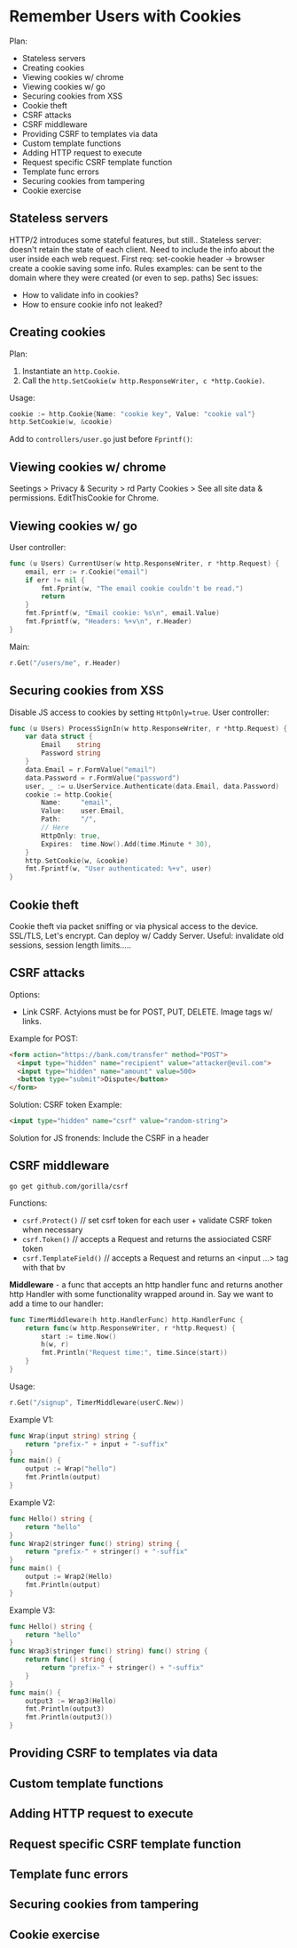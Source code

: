 # Remember Users with Cookies 

Plan: 
* Stateless servers 
* Creating cookies
* Viewing cookies w/ chrome
* Viewing cookies w/ go
* Securing cookies from XSS
* Cookie theft
* CSRF attacks
* CSRF middleware 
* Providing CSRF to templates via data
* Custom template functions 
* Adding HTTP request to execute 
* Request specific CSRF template function
* Template func errors 
* Securing cookies from tampering
* Cookie exercise 

## Stateless servers  

HTTP/2 introduces some stateful features, but still..
Stateless server: doesn't retain the state of each client. Need to include the info about the user inside each web request. 
First req: set-cookie header -> browser create a cookie saving some info. 
Rules examples: can be sent to the domain where they were created (or even to sep. paths)
Sec issues: 
* How to validate info in cookies?
* How to ensure cookie info not leaked? 

## Creating cookies 

Plan: 
1. Instantiate an `http.Cookie`.
2. Call the `http.SetCookie(w http.ResponseWriter, c *http.Cookie)`.

Usage: 
```go
cookie := http.Cookie{Name: "cookie key", Value: "cookie val"}
http.SetCookie(w, &cookie)
```
Add to `controllers/user.go` just before `Fprintf()`:



## Viewing cookies w/ chrome 

Seetings > Privacy & Security > rd Party Cookies > See all site data & permissions.
EditThisCookie for Chrome. 

## Viewing cookies w/ go 

User controller: 
```go
func (u Users) CurrentUser(w http.ResponseWriter, r *http.Request) {
	email, err := r.Cookie("email")
	if err != nil {
		fmt.Fprint(w, "The email cookie couldn't be read.")
		return
	}
	fmt.Fprintf(w, "Email cookie: %s\n", email.Value)
	fmt.Fprintf(w, "Headers: %+v\n", r.Header)
}
```
Main:
```go
r.Get("/users/me", r.Header)
```

## Securing cookies from XSS 

Disable JS access to cookies by setting `HttpOnly=true`. 
User controller: 
```go 
func (u Users) ProcessSignIn(w http.ResponseWriter, r *http.Request) {
	var data struct {
		Email    string
		Password string
	}
	data.Email = r.FormValue("email")
	data.Password = r.FormValue("password")
	user, _ := u.UserService.Authenticate(data.Email, data.Password)
	cookie := http.Cookie{
		Name:     "email",
		Value:    user.Email,
		Path:     "/",
        // Here
		HttpOnly: true, 
		Expires:  time.Now().Add(time.Minute * 30),
	}
	http.SetCookie(w, &cookie)
	fmt.Fprintf(w, "User authenticated: %+v", user)
}
```

## Cookie theft

Cookie theft via packet sniffing or via physical access to the device.  
SSL/TLS, Let's encrypt. 
Can deploy w/ Caddy Server. 
Useful: invalidate old sessions, session length limits..... 


## CSRF attacks  

Options:
* Link CSRF. Actyions must be for POST, PUT, DELETE. Image tags w/ links.

Example for POST:
```html
<form action="https://bank.com/transfer" method="POST">
  <input type="hidden" name="recipient" value="attacker@evil.com"> 
  <input type="hidden" name="amount" value=500> 
  <button type="submit">Dispute</button>
</form>
```
Solution: CSRF token
Example:
```html
<input type="hidden" name="csrf" value="random-string"> 
```
Solution for JS fronends: Include the CSRF in a header 


## CSRF middleware  

```
go get github.com/gorilla/csrf
```
Functions: 
* `csrf.Protect()` // set csrf token for each user + validate CSRF token when necessary 
* `csrf.Token()`   // accepts a Request and returns the assiociated CSRF token 
* `csrf.TemplateField()`  // accepts a Request and returns an <input ...> tag with that bv

**Middleware** - a func that accepts an http handler func and returns another http Handler with some functionality wrapped around in. Say we want to add a time to our handler:
```go
func TimerMiddleware(h http.HandlerFunc) http.HandlerFunc {
	return func(w http.ResponseWriter, r *http.Request) {
		start := time.Now()
		h(w, r)
		fmt.Println("Request time:", time.Since(start))
	}
}
```
Usage:  
```go
r.Get("/signup", TimerMiddleware(userC.New))
```

Example V1: 
```go
func Wrap(input string) string {
	return "prefix-" + input + "-suffix"
}
func main() {
	output := Wrap("hello")
	fmt.Println(output)
}
```
Example V2:
```go
func Hello() string {
	return "hello"
}
func Wrap2(stringer func() string) string {
	return "prefix-" + stringer() + "-suffix"
}
func main() {
	output := Wrap2(Hello)
	fmt.Println(output)
}
```
Example V3: 
```go
func Hello() string {
	return "hello"
}
func Wrap3(stringer func() string) func() string {
	return func() string {
		return "prefix-" + stringer() + "-suffix"
	}
}
func main() {
	output3 := Wrap3(Hello)
	fmt.Println(output3)
	fmt.Println(output3())
}
```


## Providing CSRF to templates via data 

## Custom template functions  

## Adding HTTP request to execute  

## Request specific CSRF template function 

## Template func errors  

## Securing cookies from tampering 

## Cookie exercise  
